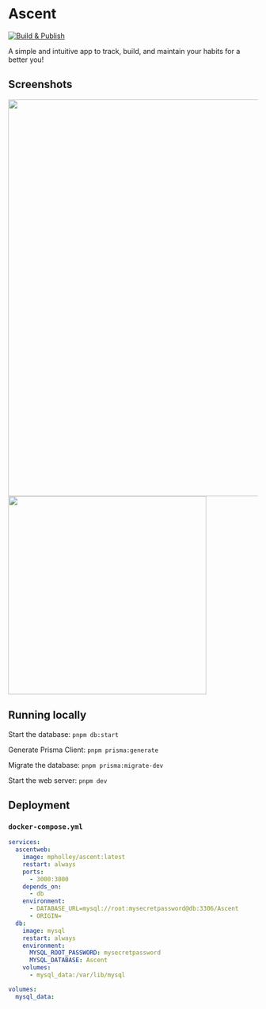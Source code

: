 # Ascent

[![Build & Publish](https://github.com/MichaelHolley/Ascent/actions/workflows/nixpacks_publish.yml/badge.svg?branch=main)](https://github.com/MichaelHolley/Ascent/actions/workflows/nixpacks_publish.yml)

A simple and intuitive app to track, build, and maintain your habits for a better you!

## Screenshots

<img src="https://github.com/user-attachments/assets/feedddc6-df51-4815-97d8-b7f585c4dc3e" width="800" />

<img src="https://github.com/user-attachments/assets/afc8594c-7bb8-49b1-bd43-69ab3a455668" width="400" />

## Running locally

Start the database:
`pnpm db:start`

Generate Prisma Client:
`pnpm prisma:generate`

Migrate the database:
`pnpm prisma:migrate-dev`

Start the web server:
`pnpm dev`

## Deployment

### `docker-compose.yml`

```yml
services:
  ascentweb:
    image: mpholley/ascent:latest
    restart: always
    ports:
      - 3000:3000
    depends_on:
      - db
    environment:
      - DATABASE_URL=mysql://root:mysecretpassword@db:3306/Ascent
      - ORIGIN=
  db:
    image: mysql
    restart: always
    environment:
      MYSQL_ROOT_PASSWORD: mysecretpassword
      MYSQL_DATABASE: Ascent
    volumes:
      - mysql_data:/var/lib/mysql

volumes:
  mysql_data:
```
